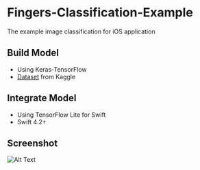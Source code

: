# Fingers-Classification-Example

The example image classification for iOS application


## Build Model

- Using Keras-TensorFlow
- [Dataset](https://www.kaggle.com/koryakinp/fingers) from Kaggle


## Integrate Model

- Using TensorFlow Lite for Swift
- Swift 4.2+


## Screenshot

![Alt Text](https://media.giphy.com/media/PjTNil0rtgB37PEVWC/giphy.gif)